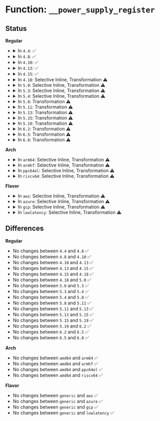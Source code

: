 # Function: <code>__power_supply_register</code>

## Status
<b>Regular</b>
<ul>
<li>
<details>
<summary>In <code>4.4</code>: ✅</summary>

```c
struct power_supply *__power_supply_register(struct device *parent, const struct power_supply_desc *desc, const struct power_supply_config *cfg, bool ws);
```

**Collision:** Unique Static

**Inline:** No

**Transformation:** False

**Instances:**

```
In drivers/power/power_supply_core.c (ffffffff8167f380)
Location: drivers/power/power_supply_core.c:704
Inline: False
Direct callers:
  - drivers/power/power_supply_core.c:power_supply_register
  - drivers/power/power_supply_core.c:power_supply_register_no_ws
  - drivers/power/power_supply_core.c:devm_power_supply_register
  - drivers/power/power_supply_core.c:devm_power_supply_register_no_ws
```
**Symbols:**

```
ffffffff8167f380-ffffffff8167f6b5: __power_supply_register (STB_LOCAL)
```
</details>
</li>
<li>
<details>
<summary>In <code>4.8</code>: ✅</summary>

```c
struct power_supply *__power_supply_register(struct device *parent, const struct power_supply_desc *desc, const struct power_supply_config *cfg, bool ws);
```

**Collision:** Unique Static

**Inline:** No

**Transformation:** False

**Instances:**

```
In drivers/power/power_supply_core.c (ffffffff816e0200)
Location: drivers/power/power_supply_core.c:712
Inline: False
Direct callers:
  - drivers/power/power_supply_core.c:devm_power_supply_register_no_ws
  - drivers/power/power_supply_core.c:devm_power_supply_register
  - drivers/power/power_supply_core.c:power_supply_register_no_ws
  - drivers/power/power_supply_core.c:power_supply_register
```
**Symbols:**

```
ffffffff816e0200-ffffffff816e052f: __power_supply_register (STB_LOCAL)
```
</details>
</li>
<li>
<details>
<summary>In <code>4.10</code>: ✅</summary>

```c
struct power_supply *__power_supply_register(struct device *parent, const struct power_supply_desc *desc, const struct power_supply_config *cfg, bool ws);
```

**Collision:** Unique Static

**Inline:** No

**Transformation:** False

**Instances:**

```
In drivers/power/supply/power_supply_core.c (ffffffff81710670)
Location: drivers/power/supply/power_supply_core.c:712
Inline: False
Direct callers:
  - drivers/power/supply/power_supply_core.c:devm_power_supply_register_no_ws
  - drivers/power/supply/power_supply_core.c:devm_power_supply_register
  - drivers/power/supply/power_supply_core.c:power_supply_register_no_ws
  - drivers/power/supply/power_supply_core.c:power_supply_register
```
**Symbols:**

```
ffffffff81710670-ffffffff8171099f: __power_supply_register (STB_LOCAL)
```
</details>
</li>
<li>
<details>
<summary>In <code>4.13</code>: ✅</summary>

```c
struct power_supply *__power_supply_register(struct device *parent, const struct power_supply_desc *desc, const struct power_supply_config *cfg, bool ws);
```

**Collision:** Unique Static

**Inline:** No

**Transformation:** False

**Instances:**

```
In drivers/power/supply/power_supply_core.c (ffffffff81728930)
Location: drivers/power/supply/power_supply_core.c:801
Inline: False
Direct callers:
  - drivers/power/supply/power_supply_core.c:devm_power_supply_register_no_ws
  - drivers/power/supply/power_supply_core.c:devm_power_supply_register
  - drivers/power/supply/power_supply_core.c:power_supply_register_no_ws
  - drivers/power/supply/power_supply_core.c:power_supply_register
```
**Symbols:**

```
ffffffff81728930-ffffffff81728cd9: __power_supply_register (STB_LOCAL)
```
</details>
</li>
<li>
<details>
<summary>In <code>4.15</code>: ✅</summary>

```c
struct power_supply *__power_supply_register(struct device *parent, const struct power_supply_desc *desc, const struct power_supply_config *cfg, bool ws);
```

**Collision:** Unique Static

**Inline:** No

**Transformation:** False

**Instances:**

```
In drivers/power/supply/power_supply_core.c (ffffffff8179a0c0)
Location: drivers/power/supply/power_supply_core.c:839
Inline: False
Direct callers:
  - drivers/power/supply/power_supply_core.c:devm_power_supply_register_no_ws
  - drivers/power/supply/power_supply_core.c:devm_power_supply_register
  - drivers/power/supply/power_supply_core.c:power_supply_register_no_ws
  - drivers/power/supply/power_supply_core.c:power_supply_register
```
**Symbols:**

```
ffffffff8179a0c0-ffffffff8179a45c: __power_supply_register (STB_LOCAL)
```
</details>
</li>
<li>
<details>
<summary>In <code>4.18</code>: Selective Inline, Transformation ⚠️</summary>

```c
struct power_supply *__power_supply_register(struct device *parent, const struct power_supply_desc *desc, const struct power_supply_config *cfg, bool ws);
```

**Collision:** Unique Static

**Inline:** Selective

**Transformation:** True

**Instances:**

```
In drivers/power/supply/power_supply_core.c (0)
Location: drivers/power/supply/power_supply_core.c:846
Inline: True
Direct callers:
  - drivers/power/supply/power_supply_core.c:devm_power_supply_register_no_ws
  - drivers/power/supply/power_supply_core.c:devm_power_supply_register
  - drivers/power/supply/power_supply_core.c:power_supply_register_no_ws
  - drivers/power/supply/power_supply_core.c:power_supply_register
```
**Symbols:**

```
ffffffff817e14f0-ffffffff817e18e2: __power_supply_register (STB_LOCAL)
ffffffff817e1a63-ffffffff817e1a7e: __power_supply_register.cold.17 (STB_LOCAL)
```
</details>
</li>
<li>
<details>
<summary>In <code>5.0</code>: Selective Inline, Transformation ⚠️</summary>

```c
struct power_supply *__power_supply_register(struct device *parent, const struct power_supply_desc *desc, const struct power_supply_config *cfg, bool ws);
```

**Collision:** Unique Static

**Inline:** Selective

**Transformation:** True

**Instances:**

```
In drivers/power/supply/power_supply_core.c (ffffffff8180cc9d)
Location: drivers/power/supply/power_supply_core.c:984
Inline: True
Direct callers:
  - drivers/power/supply/power_supply_core.c:devm_power_supply_register_no_ws
  - drivers/power/supply/power_supply_core.c:devm_power_supply_register
  - drivers/power/supply/power_supply_core.c:power_supply_register_no_ws
  - drivers/power/supply/power_supply_core.c:power_supply_register
```
**Symbols:**

```
ffffffff8180cc10-ffffffff8180d00e: __power_supply_register (STB_LOCAL)
ffffffff8180d1e7-ffffffff8180d202: __power_supply_register.cold.21 (STB_LOCAL)
```
</details>
</li>
<li>
<details>
<summary>In <code>5.3</code>: Selective Inline, Transformation ⚠️</summary>

```c
struct power_supply *__power_supply_register(struct device *parent, const struct power_supply_desc *desc, const struct power_supply_config *cfg, bool ws);
```

**Collision:** Unique Static

**Inline:** Selective

**Transformation:** True

**Instances:**

```
In drivers/power/supply/power_supply_core.c (ffffffff8184e8b0)
Location: drivers/power/supply/power_supply_core.c:994
Inline: True
Direct callers:
  - drivers/power/supply/power_supply_core.c:devm_power_supply_register_no_ws
  - drivers/power/supply/power_supply_core.c:devm_power_supply_register
  - drivers/power/supply/power_supply_core.c:power_supply_register_no_ws
  - drivers/power/supply/power_supply_core.c:power_supply_register
```
**Symbols:**

```
ffffffff8184e8b0-ffffffff8184ec53: __power_supply_register.part.0 (STB_LOCAL)
ffffffff8184ec60-ffffffff8184ed03: __power_supply_register (STB_LOCAL)
ffffffff8184ef0e-ffffffff8184ef2f: __power_supply_register.cold (STB_LOCAL)
```
</details>
</li>
<li>
<details>
<summary>In <code>5.4</code>: Selective Inline, Transformation ⚠️</summary>

```c
struct power_supply *__power_supply_register(struct device *parent, const struct power_supply_desc *desc, const struct power_supply_config *cfg, bool ws);
```

**Collision:** Unique Static

**Inline:** Selective

**Transformation:** True

**Instances:**

```
In drivers/power/supply/power_supply_core.c (ffffffff818802e0)
Location: drivers/power/supply/power_supply_core.c:994
Inline: True
Direct callers:
  - drivers/power/supply/power_supply_core.c:devm_power_supply_register_no_ws
  - drivers/power/supply/power_supply_core.c:devm_power_supply_register
  - drivers/power/supply/power_supply_core.c:power_supply_register_no_ws
  - drivers/power/supply/power_supply_core.c:power_supply_register
```
**Symbols:**

```
ffffffff818802e0-ffffffff81880683: __power_supply_register.part.0 (STB_LOCAL)
ffffffff81880690-ffffffff81880733: __power_supply_register (STB_LOCAL)
ffffffff81880918-ffffffff81880939: __power_supply_register.cold (STB_LOCAL)
```
</details>
</li>
<li>
<details>
<summary>In <code>5.8</code>: Transformation ⚠️</summary>

```c
struct power_supply *__power_supply_register(struct device *parent, const struct power_supply_desc *desc, const struct power_supply_config *cfg, bool ws);
```

**Collision:** Unique Static

**Inline:** No

**Transformation:** True

**Instances:**

```
In drivers/power/supply/power_supply_core.c (0)
Location: drivers/power/supply/power_supply_core.c:1067
Inline: False
Direct callers:
  - drivers/power/supply/power_supply_core.c:devm_power_supply_register_no_ws
  - drivers/power/supply/power_supply_core.c:devm_power_supply_register
  - drivers/power/supply/power_supply_core.c:power_supply_register_no_ws
  - drivers/power/supply/power_supply_core.c:power_supply_register
```
**Symbols:**

```
ffffffff8194e760-ffffffff8194eb48: __power_supply_register (STB_LOCAL)
ffffffff8194f095-ffffffff8194f0b8: __power_supply_register.cold (STB_LOCAL)
```
</details>
</li>
<li>
<details>
<summary>In <code>5.11</code>: Transformation ⚠️</summary>

```c
struct power_supply *__power_supply_register(struct device *parent, const struct power_supply_desc *desc, const struct power_supply_config *cfg, bool ws);
```

**Collision:** Unique Static

**Inline:** No

**Transformation:** True

**Instances:**

```
In drivers/power/supply/power_supply_core.c (0)
Location: drivers/power/supply/power_supply_core.c:1091
Inline: False
Direct callers:
  - drivers/power/supply/power_supply_core.c:devm_power_supply_register_no_ws
  - drivers/power/supply/power_supply_core.c:devm_power_supply_register
  - drivers/power/supply/power_supply_core.c:power_supply_register_no_ws
  - drivers/power/supply/power_supply_core.c:power_supply_register
```
**Symbols:**

```
ffffffff81954200-ffffffff819545a2: __power_supply_register (STB_LOCAL)
ffffffff81c25355-ffffffff81c25370: __power_supply_register.cold (STB_LOCAL)
```
</details>
</li>
<li>
<details>
<summary>In <code>5.13</code>: Transformation ⚠️</summary>

```c
struct power_supply *__power_supply_register(struct device *parent, const struct power_supply_desc *desc, const struct power_supply_config *cfg, bool ws);
```

**Collision:** Unique Static

**Inline:** No

**Transformation:** True

**Instances:**

```
In drivers/power/supply/power_supply_core.c (0)
Location: drivers/power/supply/power_supply_core.c:1091
Inline: False
Direct callers:
  - drivers/power/supply/power_supply_core.c:devm_power_supply_register_no_ws
  - drivers/power/supply/power_supply_core.c:devm_power_supply_register
  - drivers/power/supply/power_supply_core.c:power_supply_register_no_ws
  - drivers/power/supply/power_supply_core.c:power_supply_register
```
**Symbols:**

```
ffffffff81937ff0-ffffffff81938417: __power_supply_register (STB_LOCAL)
ffffffff81c173f9-ffffffff81c1741c: __power_supply_register.cold (STB_LOCAL)
```
</details>
</li>
<li>
<details>
<summary>In <code>5.15</code>: Transformation ⚠️</summary>

```c
struct power_supply *__power_supply_register(struct device *parent, const struct power_supply_desc *desc, const struct power_supply_config *cfg, bool ws);
```

**Collision:** Unique Static

**Inline:** No

**Transformation:** True

**Instances:**

```
In drivers/power/supply/power_supply_core.c (0)
Location: drivers/power/supply/power_supply_core.c:1114
Inline: False
Direct callers:
  - drivers/power/supply/power_supply_core.c:devm_power_supply_register_no_ws
  - drivers/power/supply/power_supply_core.c:devm_power_supply_register
  - drivers/power/supply/power_supply_core.c:power_supply_register_no_ws
  - drivers/power/supply/power_supply_core.c:power_supply_register
```
**Symbols:**

```
ffffffff819dc440-ffffffff819dc873: __power_supply_register (STB_LOCAL)
ffffffff81d26340-ffffffff81d2637c: __power_supply_register.cold (STB_LOCAL)
```
</details>
</li>
<li>
<details>
<summary>In <code>5.19</code>: Transformation ⚠️</summary>

```c
struct power_supply *__power_supply_register(struct device *parent, const struct power_supply_desc *desc, const struct power_supply_config *cfg, bool ws);
```

**Collision:** Unique Static

**Inline:** No

**Transformation:** True

**Instances:**

```
In drivers/power/supply/power_supply_core.c (0)
Location: drivers/power/supply/power_supply_core.c:1283
Inline: False
Direct callers:
  - drivers/power/supply/power_supply_core.c:devm_power_supply_register_no_ws
  - drivers/power/supply/power_supply_core.c:devm_power_supply_register
  - drivers/power/supply/power_supply_core.c:power_supply_register_no_ws
  - drivers/power/supply/power_supply_core.c:power_supply_register
```
**Symbols:**

```
ffffffff81b404c0-ffffffff81b40930: __power_supply_register (STB_LOCAL)
ffffffff81ef2189-ffffffff81ef21bc: __power_supply_register.cold (STB_LOCAL)
```
</details>
</li>
<li>
<details>
<summary>In <code>6.2</code>: Transformation ⚠️</summary>

```c
struct power_supply *__power_supply_register(struct device *parent, const struct power_supply_desc *desc, const struct power_supply_config *cfg, bool ws);
```

**Collision:** Unique Static

**Inline:** No

**Transformation:** True

**Instances:**

```
In drivers/power/supply/power_supply_core.c (0)
Location: drivers/power/supply/power_supply_core.c:1201
Inline: False
Direct callers:
  - drivers/power/supply/power_supply_core.c:devm_power_supply_register_no_ws
  - drivers/power/supply/power_supply_core.c:devm_power_supply_register
  - drivers/power/supply/power_supply_core.c:power_supply_register_no_ws
  - drivers/power/supply/power_supply_core.c:power_supply_register
```
**Symbols:**

```
ffffffff81cd6ae0-ffffffff81cd6f1c: __power_supply_register (STB_LOCAL)
ffffffff820a7862-ffffffff820a7877: __power_supply_register.cold (STB_LOCAL)
```
</details>
</li>
<li>
<details>
<summary>In <code>6.5</code>: Transformation ⚠️</summary>

```c
struct power_supply *__power_supply_register(struct device *parent, const struct power_supply_desc *desc, const struct power_supply_config *cfg, bool ws);
```

**Collision:** Unique Static

**Inline:** No

**Transformation:** True

**Instances:**

```
In drivers/power/supply/power_supply_core.c (0)
Location: drivers/power/supply/power_supply_core.c:1340
Inline: False
Direct callers:
  - drivers/power/supply/power_supply_core.c:devm_power_supply_register_no_ws
  - drivers/power/supply/power_supply_core.c:devm_power_supply_register
  - drivers/power/supply/power_supply_core.c:power_supply_register_no_ws
  - drivers/power/supply/power_supply_core.c:power_supply_register
```
**Symbols:**

```
ffffffff81d3ec70-ffffffff81d3f0eb: __power_supply_register (STB_LOCAL)
ffffffff82128c5d-ffffffff82128c72: __power_supply_register.cold (STB_LOCAL)
```
</details>
</li>
<li>
<details>
<summary>In <code>6.8</code>: Transformation ⚠️</summary>

```c
struct power_supply *__power_supply_register(struct device *parent, const struct power_supply_desc *desc, const struct power_supply_config *cfg, bool ws);
```

**Collision:** Unique Static

**Inline:** No

**Transformation:** True

**Instances:**

```
In drivers/power/supply/power_supply_core.c (0)
Location: drivers/power/supply/power_supply_core.c:1344
Inline: False
Direct callers:
  - drivers/power/supply/power_supply_core.c:devm_power_supply_register_no_ws
  - drivers/power/supply/power_supply_core.c:devm_power_supply_register
  - drivers/power/supply/power_supply_core.c:power_supply_register_no_ws
  - drivers/power/supply/power_supply_core.c:power_supply_register
```
**Symbols:**

```
ffffffff81df55c0-ffffffff81df5a9d: __power_supply_register (STB_LOCAL)
ffffffff8220a5ef-ffffffff8220a604: __power_supply_register.cold (STB_LOCAL)
```
</details>
</li>
</ul>
<b>Arch</b>
<ul>
<li>
<details>
<summary>In <code>arm64</code>: Selective Inline, Transformation ⚠️</summary>

```c
struct power_supply *__power_supply_register(struct device *parent, const struct power_supply_desc *desc, const struct power_supply_config *cfg, bool ws);
```

**Collision:** Unique Static

**Inline:** Selective

**Transformation:** True

**Instances:**

```
In drivers/power/supply/power_supply_core.c (ffff800010acbde8)
Location: drivers/power/supply/power_supply_core.c:994
Inline: True
Direct callers:
  - drivers/power/supply/power_supply_core.c:devm_power_supply_register_no_ws
  - drivers/power/supply/power_supply_core.c:devm_power_supply_register
  - drivers/power/supply/power_supply_core.c:power_supply_register_no_ws
  - drivers/power/supply/power_supply_core.c:power_supply_register
```
**Symbols:**

```
ffff800010acbde8-ffff800010acc2a4: __power_supply_register.part.0 (STB_LOCAL)
ffff800010acc2a8-ffff800010acc388: __power_supply_register (STB_LOCAL)
```
</details>
</li>
<li>
<details>
<summary>In <code>armhf</code>: Selective Inline, Transformation ⚠️</summary>

```c
struct power_supply *__power_supply_register(struct device *parent, const struct power_supply_desc *desc, const struct power_supply_config *cfg, bool ws);
```

**Collision:** Unique Static

**Inline:** Selective

**Transformation:** True

**Instances:**

```
In drivers/power/supply/power_supply_core.c (c0bacd6c)
Location: drivers/power/supply/power_supply_core.c:994
Inline: True
Direct callers:
  - drivers/power/supply/power_supply_core.c:devm_power_supply_register_no_ws
  - drivers/power/supply/power_supply_core.c:devm_power_supply_register
  - drivers/power/supply/power_supply_core.c:power_supply_register_no_ws
  - drivers/power/supply/power_supply_core.c:power_supply_register
```
**Symbols:**

```
c0bacd6c-c0bad268: __power_supply_register.part.0 (STB_LOCAL)
c0bad268-c0bad340: __power_supply_register (STB_LOCAL)
```
</details>
</li>
<li>
<details>
<summary>In <code>ppc64el</code>: Selective Inline, Transformation ⚠️</summary>

```c
struct power_supply *__power_supply_register(struct device *parent, const struct power_supply_desc *desc, const struct power_supply_config *cfg, bool ws);
```

**Collision:** Unique Static

**Inline:** Selective

**Transformation:** True

**Instances:**

```
In drivers/power/supply/power_supply_core.c (c000000000bae840)
Location: drivers/power/supply/power_supply_core.c:994
Inline: True
Direct callers:
  - drivers/power/supply/power_supply_core.c:devm_power_supply_register_no_ws
  - drivers/power/supply/power_supply_core.c:devm_power_supply_register
  - drivers/power/supply/power_supply_core.c:power_supply_register_no_ws
  - drivers/power/supply/power_supply_core.c:power_supply_register
```
**Symbols:**

```
c000000000bae840-c000000000baee94: __power_supply_register.part.0 (STB_LOCAL)
c000000000baeea0-c000000000baefc8: __power_supply_register (STB_LOCAL)
```
</details>
</li>
<li>
<details>
<summary>In <code>riscv64</code>: Selective Inline, Transformation ⚠️</summary>

```c
struct power_supply *__power_supply_register(struct device *parent, const struct power_supply_desc *desc, const struct power_supply_config *cfg, bool ws);
```

**Collision:** Unique Static

**Inline:** Selective

**Transformation:** True

**Instances:**

```
In drivers/power/supply/power_supply_core.c (ffffffe0006c9676)
Location: drivers/power/supply/power_supply_core.c:994
Inline: True
Direct callers:
  - drivers/power/supply/power_supply_core.c:devm_power_supply_register_no_ws
  - drivers/power/supply/power_supply_core.c:devm_power_supply_register
  - drivers/power/supply/power_supply_core.c:power_supply_register_no_ws
  - drivers/power/supply/power_supply_core.c:power_supply_register
```
**Symbols:**

```
ffffffe0006c9676-ffffffe0006c9aba: __power_supply_register.part.0 (STB_LOCAL)
ffffffe0006c9aba-ffffffe0006c9b66: __power_supply_register (STB_LOCAL)
```
</details>
</li>
</ul>
<b>Flavor</b>
<ul>
<li>
<details>
<summary>In <code>aws</code>: Selective Inline, Transformation ⚠️</summary>

```c
struct power_supply *__power_supply_register(struct device *parent, const struct power_supply_desc *desc, const struct power_supply_config *cfg, bool ws);
```

**Collision:** Unique Static

**Inline:** Selective

**Transformation:** True

**Instances:**

```
In drivers/power/supply/power_supply_core.c (ffffffff81828850)
Location: drivers/power/supply/power_supply_core.c:994
Inline: True
Direct callers:
  - drivers/power/supply/power_supply_core.c:devm_power_supply_register_no_ws
  - drivers/power/supply/power_supply_core.c:devm_power_supply_register
  - drivers/power/supply/power_supply_core.c:power_supply_register_no_ws
  - drivers/power/supply/power_supply_core.c:power_supply_register
```
**Symbols:**

```
ffffffff81828850-ffffffff81828bf3: __power_supply_register.part.0 (STB_LOCAL)
ffffffff81828c00-ffffffff81828ca3: __power_supply_register (STB_LOCAL)
ffffffff81828e88-ffffffff81828ea9: __power_supply_register.cold (STB_LOCAL)
```
</details>
</li>
<li>
<details>
<summary>In <code>azure</code>: Selective Inline, Transformation ⚠️</summary>

```c
struct power_supply *__power_supply_register(struct device *parent, const struct power_supply_desc *desc, const struct power_supply_config *cfg, bool ws);
```

**Collision:** Unique Static

**Inline:** Selective

**Transformation:** True

**Instances:**

```
In drivers/power/supply/power_supply_core.c (ffffffff817efee0)
Location: drivers/power/supply/power_supply_core.c:994
Inline: True
Direct callers:
  - drivers/power/supply/power_supply_core.c:devm_power_supply_register_no_ws
  - drivers/power/supply/power_supply_core.c:devm_power_supply_register
  - drivers/power/supply/power_supply_core.c:power_supply_register_no_ws
  - drivers/power/supply/power_supply_core.c:power_supply_register
```
**Symbols:**

```
ffffffff817efee0-ffffffff817f0283: __power_supply_register.part.0 (STB_LOCAL)
ffffffff817f0290-ffffffff817f0333: __power_supply_register (STB_LOCAL)
ffffffff817f0518-ffffffff817f0539: __power_supply_register.cold (STB_LOCAL)
```
</details>
</li>
<li>
<details>
<summary>In <code>gcp</code>: Selective Inline, Transformation ⚠️</summary>

```c
struct power_supply *__power_supply_register(struct device *parent, const struct power_supply_desc *desc, const struct power_supply_config *cfg, bool ws);
```

**Collision:** Unique Static

**Inline:** Selective

**Transformation:** True

**Instances:**

```
In drivers/power/supply/power_supply_core.c (ffffffff81875790)
Location: drivers/power/supply/power_supply_core.c:994
Inline: True
Direct callers:
  - drivers/power/supply/power_supply_core.c:devm_power_supply_register_no_ws
  - drivers/power/supply/power_supply_core.c:devm_power_supply_register
  - drivers/power/supply/power_supply_core.c:power_supply_register_no_ws
  - drivers/power/supply/power_supply_core.c:power_supply_register
```
**Symbols:**

```
ffffffff81875790-ffffffff81875b33: __power_supply_register.part.0 (STB_LOCAL)
ffffffff81875b40-ffffffff81875be3: __power_supply_register (STB_LOCAL)
ffffffff81875dc8-ffffffff81875de9: __power_supply_register.cold (STB_LOCAL)
```
</details>
</li>
<li>
<details>
<summary>In <code>lowlatency</code>: Selective Inline, Transformation ⚠️</summary>

```c
struct power_supply *__power_supply_register(struct device *parent, const struct power_supply_desc *desc, const struct power_supply_config *cfg, bool ws);
```

**Collision:** Unique Static

**Inline:** Selective

**Transformation:** True

**Instances:**

```
In drivers/power/supply/power_supply_core.c (ffffffff81891130)
Location: drivers/power/supply/power_supply_core.c:994
Inline: True
Direct callers:
  - drivers/power/supply/power_supply_core.c:devm_power_supply_register_no_ws
  - drivers/power/supply/power_supply_core.c:devm_power_supply_register
  - drivers/power/supply/power_supply_core.c:power_supply_register_no_ws
  - drivers/power/supply/power_supply_core.c:power_supply_register
```
**Symbols:**

```
ffffffff81891130-ffffffff818914d3: __power_supply_register.part.0 (STB_LOCAL)
ffffffff818914e0-ffffffff81891583: __power_supply_register (STB_LOCAL)
ffffffff81891768-ffffffff81891789: __power_supply_register.cold (STB_LOCAL)
```
</details>
</li>
</ul>

## Differences
<b>Regular</b>
<ul>
<li>
No changes between <code>4.4</code> and <code>4.8</code> ✅
</li>
<li>
No changes between <code>4.8</code> and <code>4.10</code> ✅
</li>
<li>
No changes between <code>4.10</code> and <code>4.13</code> ✅
</li>
<li>
No changes between <code>4.13</code> and <code>4.15</code> ✅
</li>
<li>
No changes between <code>4.15</code> and <code>4.18</code> ✅
</li>
<li>
No changes between <code>4.18</code> and <code>5.0</code> ✅
</li>
<li>
No changes between <code>5.0</code> and <code>5.3</code> ✅
</li>
<li>
No changes between <code>5.3</code> and <code>5.4</code> ✅
</li>
<li>
No changes between <code>5.4</code> and <code>5.8</code> ✅
</li>
<li>
No changes between <code>5.8</code> and <code>5.11</code> ✅
</li>
<li>
No changes between <code>5.11</code> and <code>5.13</code> ✅
</li>
<li>
No changes between <code>5.13</code> and <code>5.15</code> ✅
</li>
<li>
No changes between <code>5.15</code> and <code>5.19</code> ✅
</li>
<li>
No changes between <code>5.19</code> and <code>6.2</code> ✅
</li>
<li>
No changes between <code>6.2</code> and <code>6.5</code> ✅
</li>
<li>
No changes between <code>6.5</code> and <code>6.8</code> ✅
</li>
</ul>
<b>Arch</b>
<ul>
<li>
No changes between <code>amd64</code> and <code>arm64</code> ✅
</li>
<li>
No changes between <code>amd64</code> and <code>armhf</code> ✅
</li>
<li>
No changes between <code>amd64</code> and <code>ppc64el</code> ✅
</li>
<li>
No changes between <code>amd64</code> and <code>riscv64</code> ✅
</li>
</ul>
<b>Flavor</b>
<ul>
<li>
No changes between <code>generic</code> and <code>aws</code> ✅
</li>
<li>
No changes between <code>generic</code> and <code>azure</code> ✅
</li>
<li>
No changes between <code>generic</code> and <code>gcp</code> ✅
</li>
<li>
No changes between <code>generic</code> and <code>lowlatency</code> ✅
</li>
</ul>
